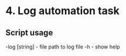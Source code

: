 # 4. Log automation task

## Script usage

  -log [string]     - file path to log file
  -h                - show help